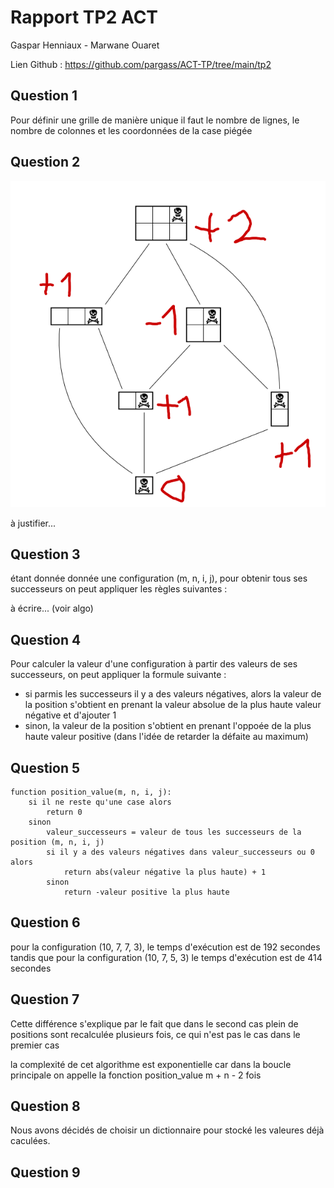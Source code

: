 # Rapport TP2 ACT

Gaspar Henniaux - Marwane Ouaret

Lien Github : https://github.com/pargass/ACT-TP/tree/main/tp2

## Question 1

Pour définir une grille de manière unique il faut le nombre de lignes, le nombre de colonnes et les coordonnées de la case piégée

## Question 2

![](./images/tablette.png)

à justifier...

## Question 3

étant donnée donnée une configuration (m, n, i, j), pour obtenir tous ses successeurs on peut appliquer les règles suivantes :

à écrire... (voir algo)

## Question 4

Pour calculer la valeur d'une configuration à partir des valeurs de ses successeurs, on peut appliquer la formule suivante :

- si parmis les successeurs il y a des valeurs négatives, alors la valeur de la position s'obtient en prenant la valeur absolue de la plus haute valeur négative et d'ajouter 1
- sinon, la valeur de la position s'obtient en prenant l'oppoée de la plus haute valeur positive (dans l'idée de retarder la défaite au maximum)

## Question 5

```
function position_value(m, n, i, j):
    si il ne reste qu'une case alors
        return 0
    sinon
        valeur_successeurs = valeur de tous les successeurs de la position (m, n, i, j)
        si il y a des valeurs négatives dans valeur_successeurs ou 0 alors
            return abs(valeur négative la plus haute) + 1
        sinon
            return -valeur positive la plus haute
```

## Question 6

pour la configuration (10, 7, 7, 3), le temps d'exécution est de 192 secondes tandis que pour la configuration (10, 7, 5, 3) le temps d'exécution est de 414 secondes

## Question 7

Cette différence s'explique par le fait que dans le second cas plein de positions sont recalculée plusieurs fois, ce qui n'est pas le cas dans le premier cas

la complexité de cet algorithme est exponentielle car dans la boucle principale on appelle la fonction position_value m + n - 2 fois

## Question 8

Nous avons décidés de choisir un dictionnaire pour stocké les valeures déjà caculées.

## Question 9